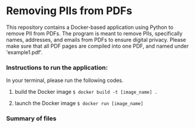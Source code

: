# Removing PIIs from PDFs

This repository contains a Docker-based application using Python to remove PII from PDFs. The program is meant to remove PIIs, specifically names, addresses, and emails from PDFs to ensure digital privacy. Please make sure that all PDF pages are compiled into one PDF, and named under 'example1.pdf'. 

### Instructions to run the application:
In your terminal, please run the following codes.

1. build the Docker image 
`$ docker build -t [image_name] . `

2. launch the Docker image
`$ docker run [image_name]`

### Summary of files
